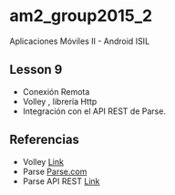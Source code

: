 # am2_group2015_2
Aplicaciones Móviles II - Android ISIL

## Lesson 9

* Conexión Remota
* Volley , librería Http
* Integración con el API REST de Parse.

## Referencias

* Volley [Link](http://developer.android.com/intl/es/training/volley/index.html)
* Parse [Parse.com](https://parse.com/)
* Parse API REST [Link](https://parse.com/docs/rest/guide/)